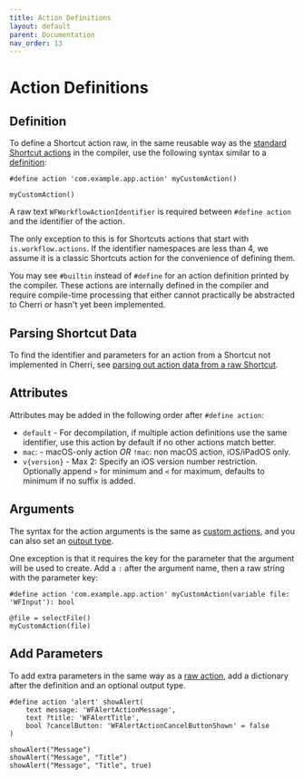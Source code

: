 ```yaml
---
title: Action Definitions
layout: default
parent: Documentation
nav_order: 13
---
```


# Action Definitions

## Definition

To define a Shortcut action raw, in the same reusable way as the [standard Shortcut actions](/language/actions) in the compiler, use the following syntax similar to a [definition](/language/definitions):

```
#define action 'com.example.app.action' myCustomAction()

myCustomAction()
```

A raw text `WFWorkflowActionIdentifier` is required between `#define action` and the identifier of the action.

The only exception to this is for Shortcuts actions that start with `is.workflow.actions`. If the identifier namespaces are less than 4, we assume it is a classic Shortcuts action for the convenience of defining them.

You may see `#builtin` instead of `#define` for an action definition printed by the compiler. These actions are internally defined in the compiler and require compile-time processing that either cannot practically be abstracted to Cherri or hasn't yet been implemented.

## Parsing Shortcut Data

To find the identifier and parameters for an action from a Shortcut not implemented in Cherri, see [parsing out action data from a raw Shortcut](/faq#how-do-i-use-non-standard-actions).

## Attributes

Attributes may be added in the following order after `#define action`:

- `default` - For decompilation, if multiple action definitions use the same identifier, use this action by default if no other actions match better.
- `mac`: - macOS-only action _OR_ `!mac`: non macOS action, iOS/iPadOS only.
- `v{version}` - Max 2: Specify an iOS version number restriction. Optionally append `>` for minimum and `<` for maximum, defaults to minimum if no suffix is added.

## Arguments

The syntax for the action arguments is the same as [custom actions](/language/custom-actions#defining-arguments), and you can also set an [output type](/language/custom-actions#output-type).

One exception is that it requires the key for the parameter that the argument will be used to create. Add a `:` after the argument name, then a raw string with the parameter key:

```
#define action 'com.example.app.action' myCustomAction(variable file: 'WFInput'): bool

@file = selectFile()
myCustomAction(file)
```

## Add Parameters

To add extra parameters in the same way as a [raw action](/language/raw-actions), add a dictionary after the definition and an optional output type.

```
#define action 'alert' showAlert(
    text message: 'WFAlertActionMessage',
    text ?title: 'WFAlertTitle',
    bool ?cancelButton: 'WFAlertActionCancelButtonShown' = false
)

showAlert("Message")
showAlert("Message", "Title")
showAlert("Message", "Title", true)
```
